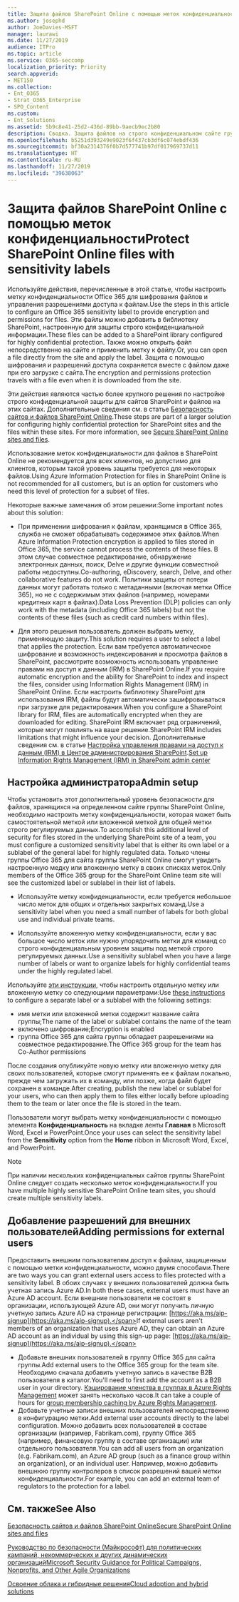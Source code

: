 ```yaml
---
title: Защита файлов SharePoint Online с помощью меток конфиденциальности
ms.author: josephd
author: JoeDavies-MSFT
manager: laurawi
ms.date: 11/27/2019
audience: ITPro
ms.topic: article
ms.service: O365-seccomp
localization_priority: Priority
search.appverid:
- MET150
ms.collection:
- Ent_O365
- Strat_O365_Enterprise
- SPO_Content
ms.custom:
- Ent_Solutions
ms.assetid: 5b9c8e41-25d2-436d-89bb-9aecb9ec2b80
description: Сводка. Защита файлов на строго конфиденциальном сайте группы SharePoint Online с помощью службы Azure Information Protection.
ms.openlocfilehash: b5251d393249e9023f6f437cb3df6c074ebdf436
ms.sourcegitcommit: bf30a2314376f0b7d577741b97df017969737d11
ms.translationtype: HT
ms.contentlocale: ru-RU
ms.lasthandoff: 11/27/2019
ms.locfileid: "39638063"
---
```

# <a name="protect-sharepoint-online-files-with-a-sensitivity-label"></a><span data-ttu-id="1bd3c-103">Защита файлов SharePoint Online с помощью меток конфиденциальности</span><span class="sxs-lookup"><span data-stu-id="1bd3c-103">Protect SharePoint Online files with sensitivity labels</span></span>

<span data-ttu-id="1bd3c-104">Используйте действия, перечисленные в этой статье, чтобы настроить метку конфиденциальности Office 365 для шифрования файлов и управления разрешениями доступа к файлам.</span><span class="sxs-lookup"><span data-stu-id="1bd3c-104">Use the steps in this article to configure an Office 365 sensitivity label to provide encryption and permissions for files.</span></span> <span data-ttu-id="1bd3c-105">Эти файлы можно добавить в библиотеку SharePoint, настроенную для защиты строго конфиденциальной информации.</span><span class="sxs-lookup"><span data-stu-id="1bd3c-105">These files can be added to a SharePoint library configured for highly confidential protection.</span></span> <span data-ttu-id="1bd3c-106">Также можно открыть файл непосредственно на сайте и применить метку к файлу.</span><span class="sxs-lookup"><span data-stu-id="1bd3c-106">Or, you can open a file directly from the site and apply the label.</span></span> <span data-ttu-id="1bd3c-107">Защита с помощью шифрования и разрешений доступа сохраняется вместе с файлом даже при его загрузке с сайта.</span><span class="sxs-lookup"><span data-stu-id="1bd3c-107">The encryption and permissions protection travels with a file even when it is downloaded from the site.</span></span> 

<span data-ttu-id="1bd3c-p102">Эти действия являются частью более крупного решения по настройке строго конфиденциальной защиты для сайтов SharePoint и файлов на этих сайтах. Дополнительные сведения см. в статье [Безопасность сайтов и файлов SharePoint Online](https://docs.microsoft.com/microsoft-365/compliance/deploy-sharepoint-online-sites-for-three-tiers-of-protection).</span><span class="sxs-lookup"><span data-stu-id="1bd3c-p102">These steps are part of a larger solution for configuring highly confidential protection for SharePoint sites and the files within these sites. For more information, see [Secure SharePoint Online sites and files](https://docs.microsoft.com/microsoft-365/compliance/deploy-sharepoint-online-sites-for-three-tiers-of-protection).</span></span> 

<span data-ttu-id="1bd3c-110">Использование меток конфиденциальности для файлов в SharePoint Online не рекомендуется для всех клиентов, но допустимо для клиентов, которым такой уровень защиты требуется для некоторых файлов.</span><span class="sxs-lookup"><span data-stu-id="1bd3c-110">Using Azure Information Protection for files in SharePoint Online is not recommended for all customers, but is an option for customers who need this level of protection for a subset of files.</span></span>

<span data-ttu-id="1bd3c-111">Некоторые важные замечания об этом решении:</span><span class="sxs-lookup"><span data-stu-id="1bd3c-111">Some important notes about this solution:</span></span>
- <span data-ttu-id="1bd3c-112">При применении шифрования к файлам, хранящимся в Office 365, служба не сможет обрабатывать содержимое этих файлов.</span><span class="sxs-lookup"><span data-stu-id="1bd3c-112">When Azure Information Protection encryption is applied to files stored in Office 365, the service cannot process the contents of these files.</span></span> <span data-ttu-id="1bd3c-113">В этом случае совместное редактирование, обнаружение электронных данных, поиск, Delve и другие функции совместной работы недоступны.</span><span class="sxs-lookup"><span data-stu-id="1bd3c-113">Co-authoring, eDiscovery, search, Delve, and other collaborative features do not work.</span></span> <span data-ttu-id="1bd3c-114">Политики защиты от потери данных могут работать только с метаданными (включая метки Office 365), но не с содержимым этих файлов (например, номерами кредитных карт в файлах).</span><span class="sxs-lookup"><span data-stu-id="1bd3c-114">Data Loss Prevention (DLP) policies can only work with the metadata (including Office 365 labels) but not the contents of these files (such as credit card numbers within files).</span></span>

- <span data-ttu-id="1bd3c-115">Для этого решения пользователь должен выбрать метку, применяющую защиту.</span><span class="sxs-lookup"><span data-stu-id="1bd3c-115">This solution requires a user to select a label that applies the protection.</span></span> <span data-ttu-id="1bd3c-116">Если вам требуется автоматическое шифрование и возможность индексирования и просмотра файлов в SharePoint, рассмотрите возможность использовать управление правами на доступ к данным (IRM) в SharePoint Online.</span><span class="sxs-lookup"><span data-stu-id="1bd3c-116">If you require automatic encryption and the ability for SharePoint to index and inspect the files, consider using Information Rights Management (IRM) in SharePoint Online.</span></span> <span data-ttu-id="1bd3c-117">Если настроить библиотеку SharePoint для использования IRM, файлы будут автоматически зашифровываться при загрузке для редактирования.</span><span class="sxs-lookup"><span data-stu-id="1bd3c-117">When you configure a SharePoint library for IRM, files are automatically encrypted when they are downloaded for editing.</span></span>  <span data-ttu-id="1bd3c-118">SharePoint IRM включает ряд ограничений, которые могут повлиять на ваше решение.</span><span class="sxs-lookup"><span data-stu-id="1bd3c-118">SharePoint IRM includes limitations that might influence your decision.</span></span> <span data-ttu-id="1bd3c-119">Дополнительные сведения см. в статье [Настройка управления правами на доступ к данным (IRM) в Центре администрирования SharePoint](https://support.office.com/article/Set-up-Information-Rights-Management-IRM-in-SharePoint-admin-center-239CE6EB-4E81-42DB-BF86-A01362FED65C).</span><span class="sxs-lookup"><span data-stu-id="1bd3c-119">[Set up Information Rights Management (IRM) in SharePoint admin center](https://support.office.com/article/Set-up-Information-Rights-Management-IRM-in-SharePoint-admin-center-239CE6EB-4E81-42DB-BF86-A01362FED65C)</span></span>

## <a name="admin-setup"></a><span data-ttu-id="1bd3c-120">Настройка администратора</span><span class="sxs-lookup"><span data-stu-id="1bd3c-120">Admin setup</span></span>

<span data-ttu-id="1bd3c-121">Чтобы установить этот дополнительный уровень безопасности для файлов, хранящихся на определенном сайте группы SharePoint Online, необходимо настроить метку конфиденциальности, которая может быть самостоятельной меткой или вложенной меткой для общей метки строго регулируемых данных.</span><span class="sxs-lookup"><span data-stu-id="1bd3c-121">To accomplish this additional level of security for files stored in the underlying SharePoint site of a team, you must configure a customized sensitivity label that is either its own label or a sublabel of the general label for highly regulated data.</span></span> <span data-ttu-id="1bd3c-122">Только члены группы Office 365 для сайта группы SharePoint Online смогут увидеть настроенную медку или вложенную метку в своих списках меток.</span><span class="sxs-lookup"><span data-stu-id="1bd3c-122">Only members of the Office 365 group for the SharePoint Online team site will see the customized label or sublabel in their list of labels.</span></span>

- <span data-ttu-id="1bd3c-123">Используйте метку конфиденциальности, если требуется небольшое число меток для общих и отдельных закрытых команд.</span><span class="sxs-lookup"><span data-stu-id="1bd3c-123">Use a sensitivity label when you need a small number of labels for both global use and individual private teams.</span></span>

- <span data-ttu-id="1bd3c-124">Используйте вложенную метку конфиденциальности, если у вас большое число меток или нужно упорядочить метки для команд со строго конфиденциальным уровнем защиты под меткой строго регулируемых данных.</span><span class="sxs-lookup"><span data-stu-id="1bd3c-124">Use a sensitivity sublabel when you have a large number of labels or want to organize labels for highly confidential teams under the highly regulated label.</span></span>

<span data-ttu-id="1bd3c-125">Используйте [эти инструкции](encryption-sensitivity-labels.md), чтобы настроить отдельную метку или вложенную метку со следующими параметрами:</span><span class="sxs-lookup"><span data-stu-id="1bd3c-125">Use [these instructions](encryption-sensitivity-labels.md) to configure a separate label or a sublabel with the following settings:</span></span>

- <span data-ttu-id="1bd3c-126">имя метки или вложенной метки содержит название сайта группы;</span><span class="sxs-lookup"><span data-stu-id="1bd3c-126">The name of the label or sublabel contains the name of the team</span></span>
- <span data-ttu-id="1bd3c-127">включено шифрование;</span><span class="sxs-lookup"><span data-stu-id="1bd3c-127">Encryption is enabled</span></span>
- <span data-ttu-id="1bd3c-128">группа Office 365 для сайта группы обладает разрешениями на совместное редактирование.</span><span class="sxs-lookup"><span data-stu-id="1bd3c-128">The Office 365 group for the team has Co-Author permissions</span></span>

<span data-ttu-id="1bd3c-129">После создания опубликуйте новую метку или вложенную метку для своих пользователей, которые смогут применять ее к файлам локально, прежде чем загружать их в команду, или позже, когда файл будет сохранен в команде.</span><span class="sxs-lookup"><span data-stu-id="1bd3c-129">After creating, publish the new label or sublabel for your users, who can then apply them to files either locally before uploading them to the team or later once the file is stored in the team.</span></span>
 
<span data-ttu-id="1bd3c-130">Пользователи могут выбрать метку конфиденциальности с помощью элемента **Конфиденциальность** на вкладке ленты **Главная** в Microsoft Word, Excel и PowerPoint.</span><span class="sxs-lookup"><span data-stu-id="1bd3c-130">Once your uses can select the sensitivity label from the **Sensitivity** option from the **Home** ribbon in Microsoft Word, Excel, and PowerPoint.</span></span>
  
> [!NOTE]
> <span data-ttu-id="1bd3c-131">При наличии нескольких конфиденциальных сайтов группы SharePoint Online следует создать несколько меток конфиденциальности.</span><span class="sxs-lookup"><span data-stu-id="1bd3c-131">If you have multiple highly sensitive SharePoint Online team sites, you should create multiple sensitivity labels.</span></span> 
  
## <a name="adding-permissions-for-external-users"></a><span data-ttu-id="1bd3c-132">Добавление разрешений для внешних пользователей</span><span class="sxs-lookup"><span data-stu-id="1bd3c-132">Adding permissions for external users</span></span>
<span data-ttu-id="1bd3c-133">Предоставить внешним пользователям доступ к файлам, защищенным с помощью метки конфиденциальности, можно двумя способами.</span><span class="sxs-lookup"><span data-stu-id="1bd3c-133">There are two ways you can grant external users access to files protected with a sensitivity label.</span></span> <span data-ttu-id="1bd3c-134">В обоих случаях у внешних пользователей должна быть учетная запись Azure AD.</span><span class="sxs-lookup"><span data-stu-id="1bd3c-134">In both these cases, external users must have an Azure AD account.</span></span> <span data-ttu-id="1bd3c-135">Если внешние пользователи не состоят в организации, использующей Azure AD, они могут получить личную учетную запись Azure AD на странице регистрации: [https://aka.ms/aip-signup](https://aka.ms/aip-signup).</span><span class="sxs-lookup"><span data-stu-id="1bd3c-135">If external users aren't members of an organization that uses Azure AD, they can obtain an Azure AD account as an individual by using this sign-up page: [https://aka.ms/aip-signup](https://aka.ms/aip-signup).</span></span>

 - <span data-ttu-id="1bd3c-136">Добавьте внешних пользователей в группу Office 365 для сайта группы.</span><span class="sxs-lookup"><span data-stu-id="1bd3c-136">Add external users to the Office 365 group for the team site.</span></span> <span data-ttu-id="1bd3c-137">Необходимо сначала добавить учетную запись в качестве B2B пользователя в каталог.</span><span class="sxs-lookup"><span data-stu-id="1bd3c-137">You'll need to first add the account as a B2B user in your directory.</span></span> <span data-ttu-id="1bd3c-138">[Кэширование членства в группах в Azure Rights Management](https://docs.microsoft.com/azure/information-protection/plan-design/prepare#group-membership-caching-by-azure-information-protection) может занять несколько часов.</span><span class="sxs-lookup"><span data-stu-id="1bd3c-138">It can take a couple of hours for [group membership caching by Azure Rights Management](https://docs.microsoft.com/azure/information-protection/plan-design/prepare#group-membership-caching-by-azure-information-protection).</span></span>  
 - <span data-ttu-id="1bd3c-139">Добавьте учетные записи внешних пользователей непосредственно в конфигурацию метки.</span><span class="sxs-lookup"><span data-stu-id="1bd3c-139">Add external user accounts directly to the label configuration.</span></span> <span data-ttu-id="1bd3c-140">Можно добавить всех пользователей в составе организации (например, Fabrikam.com), группу Office 365 (например, финансовую группу в составе организации) или отдельного пользователя.</span><span class="sxs-lookup"><span data-stu-id="1bd3c-140">You can add all users from an organization (e.g. Fabrikam.com), an Azure AD group (such as a finance group within an organization), or an individual user.</span></span> <span data-ttu-id="1bd3c-141">Например, можно добавить внешнюю группу контролеров в список разрешений вашей метки конфиденциальности.</span><span class="sxs-lookup"><span data-stu-id="1bd3c-141">For example, you can add an external team of regulators to the protection for a label.</span></span>

## <a name="see-also"></a><span data-ttu-id="1bd3c-142">См. также</span><span class="sxs-lookup"><span data-stu-id="1bd3c-142">See Also</span></span>

[<span data-ttu-id="1bd3c-143">Безопасность сайтов и файлов SharePoint Online</span><span class="sxs-lookup"><span data-stu-id="1bd3c-143">Secure SharePoint Online sites and files</span></span>](https://docs.microsoft.com/microsoft-365/compliance/deploy-sharepoint-online-sites-for-three-tiers-of-protection)
  
[<span data-ttu-id="1bd3c-144">Руководство по безопасности (Майкрософт) для политических кампаний, некоммерческих и других динамических организаций</span><span class="sxs-lookup"><span data-stu-id="1bd3c-144">Microsoft Security Guidance for Political Campaigns, Nonprofits, and Other Agile Organizations</span></span>](/security/office-365-security/microsoft-security-guidance-for-political-campaigns-nonprofits-and-other-agile-o.md)
  
[<span data-ttu-id="1bd3c-145">Освоение облака и гибридные решения</span><span class="sxs-lookup"><span data-stu-id="1bd3c-145">Cloud adoption and hybrid solutions</span></span>](https://docs.microsoft.com/office365/enterprise/cloud-adoption-and-hybrid-solutions)
